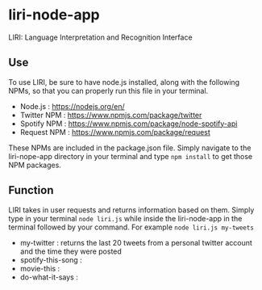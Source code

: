 # liri-node-app
LIRI: Language Interpretation and Recognition Interface

## Use
To use LIRI, be sure to have node.js installed, along with the following NPMs, so that you can properly run this file in your terminal.
* Node.js : https://nodejs.org/en/
* Twitter NPM : https://www.npmjs.com/package/twitter
* Spotify NPM : https://www.npmjs.com/package/node-spotify-api
* Request NPM : https://www.npmjs.com/package/request

These NPMs are included in the package.json file. Simply navigate to the liri-nope-app directory in your terminal and type `npm install` to get those NPM packages.

## Function
LIRI takes in user requests and returns information based on them. Simply type in your terminal `node liri.js` while inside the liri-node-app in the terminal followed by your command. For example `node liri.js my-tweets`
* my-twitter : returns the last 20 tweets from a personal twitter account and the time they were posted
* spotify-this-song : 
* movie-this :
* do-what-it-says :
